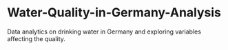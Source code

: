 # Water-Quality-in-Germany-Analysis
Data analytics on drinking water in Germany and exploring variables affecting the quality.
